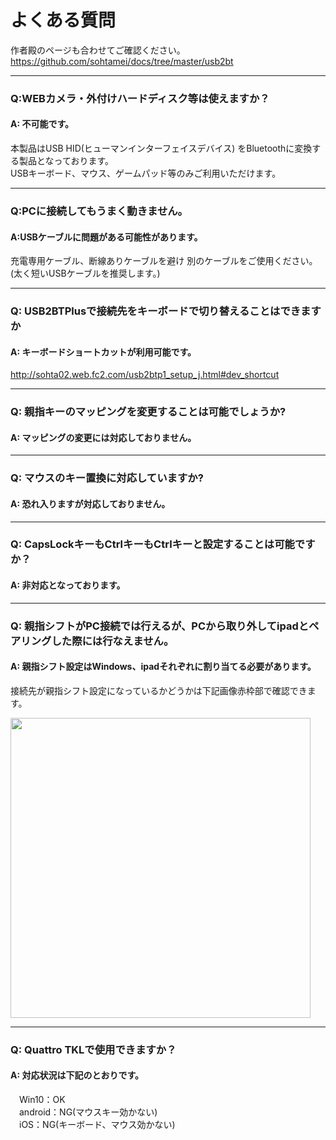 # よくある質問
作者殿のページも合わせてご確認ください。
https://github.com/sohtamei/docs/tree/master/usb2bt

----

### Q:WEBカメラ・外付けハードディスク等は使えますか？

#### A: 不可能です。
本製品はUSB HID(ヒューマンインターフェイスデバイス)
をBluetoothに変換する製品となっております。  
USBキーボード、マウス、ゲームパッド等のみご利用いただけます。
  
----

### Q:PCに接続してもうまく動きません。

#### A:USBケーブルに問題がある可能性があります。
充電専用ケーブル、断線ありケーブルを避け
別のケーブルをご使用ください。(太く短いUSBケーブルを推奨します。)

----
  
### Q: USB2BTPlusで接続先をキーボードで切り替えることはできますか

#### A: キーボードショートカットが利用可能です。
http://sohta02.web.fc2.com/usb2btp1_setup_j.html#dev_shortcut
  
----
  
### Q: 親指キーのマッピングを変更することは可能でしょうか?

#### A: マッピングの変更には対応しておりません。 

  
----
  
### Q: マウスのキー置換に対応していますか?

#### A: 恐れ入りますが対応しておりません。
  
----
  
### Q: CapsLockキーもCtrlキーもCtrlキーと設定することは可能ですか？

#### A: 非対応となっております。
  
----
 
### Q: 親指シフトがPC接続では行えるが、PCから取り外してipadとペアリングした際には行なえません。

#### A: 親指シフト設定はWindows、ipadそれぞれに割り当てる必要があります。
接続先が親指シフト設定になっているかどうかは下記画像赤枠部で確認できます。  
  
<img src="https://bit-trade-one.co.jp/wp/wp-content/uploads/2021/11/7b91fa174967d8a7cfba1907a7379b5a.png" width="480px">  

  
----

### Q: Quattro TKLで使用できますか？

#### A: 対応状況は下記のとおりです。

　Win10：OK  
　android：NG(マウスキー効かない)  
　iOS：NG(キーボード、マウス効かない)  

